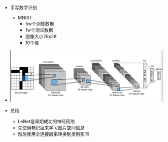 * 手写数字识别
  * MNIST
    * 5w个训练数据
    * 1w个测试数据
    * 图像大小28x28
    * 10个类

* **![image-20210623164540434](LeNet.assets/image-20210623164540434.png)**

* 总结
  * LeNet是早期成功的神经网络
  * 先使用卷积层来学习图片空间信息
  * 然后使用全连接层来转换到类别空间